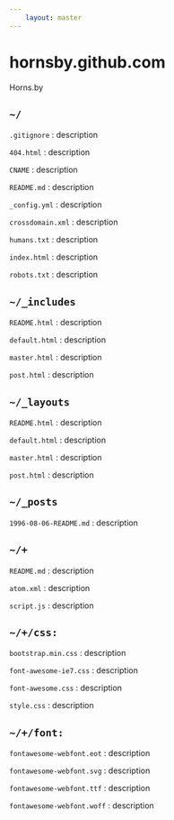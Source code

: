 ```yaml
---
    layout: master
---
```


hornsby.github.com
==================

Horns.by

`~/`
----

`.gitignore`
: description

`404.html`
: description

`CNAME`
: description

`README.md`
: description

`_config.yml`
: description

`crossdomain.xml`
: description

`humans.txt`
: description

`index.html`
: description

`robots.txt`
: description

`~/_includes`
----

`README.html`
: description

`default.html`
: description

`master.html`
: description

`post.html`
: description

`~/_layouts`
----

`README.html`
: description

`default.html`
: description

`master.html`
: description

`post.html`
: description

`~/_posts`
----

`1996-08-06-README.md`
: description

`~/+`
----

`README.md`
: description

`atom.xml`
: description

`script.js`
: description

`~/+/css:`
----

`bootstrap.min.css`
: description

`font-awesome-ie7.css`
: description

`font-awesome.css`
: description

`style.css`
: description

`~/+/font:`
----

`fontawesome-webfont.eot`
: description

`fontawesome-webfont.svg`
: description

`fontawesome-webfont.ttf`
: description

`fontawesome-webfont.woff`
: description
